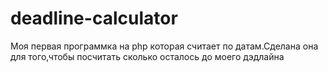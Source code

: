 # deadline-calculator
Моя первая программка на php которая считает по датам.Сделана она для того,чтобы посчитать сколько осталось до моего дэдлайна

